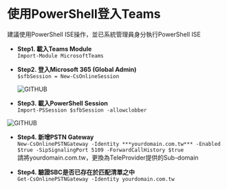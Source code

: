 # **使用PowerShell登入Teams**

  建議使用PowerShell ISE操作，並已系統管理員身分執行PowerShell ISE

  - **Step1. 載入Teams Module**<br>
  ```Import-Module MicrosoftTeams```<br>

  - **Step2. 登入Microsoft 365 (Global Admin)**<br>
  ```$sfbSession = New-CsOnlineSession```<br>

    ![GITHUB](image/image1.jpg "Connect Microsoft 365")<br>

  - **Step3. 載入PowerShell Session**<br>
  ```Import-PSSession $sfbSession -allowclobber```<br>
   
   ![GITHUB](image/image2.jpg "PowerShell Session Import")<br>
  
  - **Step4. 新增PSTN Gateway**<br>
  ```New-CsOnlinePSTNGateway -Identity ***yourdomain.com.tw*** -Enabled $true -SipSignalingPort 5109 -ForwardCallHistory $true```<br>
  請將yourdomain.com.tw，更換為TeleProvider提供的Sub-domain<br>
  
  - **Step4. 驗證SBC是否已存在於匹配清單之中**<br>
  ```Get-CsOnlinePSTNGateway -Identity yourdomain.com.tw```
 
  
